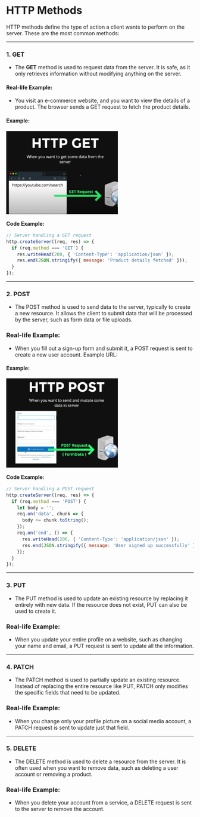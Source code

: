 # HTTP Methods

HTTP methods define the type of action a client wants to perform on the server. These are the most common methods:

---

### 1. GET
- The **GET** method is used to request data from the server. It is safe, as it only retrieves information without modifying anything on the server.
  
#### Real-life Example:
- You visit an e-commerce website, and you want to view the details of a product. The browser sends a GET request to fetch the product details.

#### Example:

<img src="./img/get.png" alt="Non-blocking request flow" width="300"/>


**Code Example:**
```js
// Server handling a GET request
http.createServer((req, res) => {
  if (req.method === 'GET') {
    res.writeHead(200, { 'Content-Type': 'application/json' });
    res.end(JSON.stringify({ message: 'Product details fetched' }));
  }
});
```
---

### 2. POST

- The POST method is used to send data to the server, typically to create a new resource. It allows the client to submit data that will be processed by the server, such as form data or file uploads.

### Real-life Example:

- When you fill out a sign-up form and submit it, a POST request is sent to create a new user account.
Example URL:

#### Example:

<img src="./img/post.png" alt="Non-blocking request flow" width="300"/>

**Code Example:**
```js
// Server handling a POST request
http.createServer((req, res) => {
  if (req.method === 'POST') {
    let body = '';
    req.on('data', chunk => {
      body += chunk.toString();
    });
    req.on('end', () => {
      res.writeHead(200, { 'Content-Type': 'application/json' });
      res.end(JSON.stringify({ message: 'User signed up successfully' }));
    });
  }
});
```
---

### 3. PUT
- The PUT method is used to update an existing resource by replacing it entirely with new data. If the resource does not exist, PUT can also be used to create it.

### Real-life Example:

- When you update your entire profile on a website, such as changing your name and email, a PUT request is sent to update all the information.

---
### 4. PATCH
- The PATCH method is used to partially update an existing resource. Instead of replacing the entire resource like PUT, PATCH only modifies the specific fields that need to be updated.

### Real-life Example:

- When you change only your profile picture on a social media account, a PATCH request is sent to update just that field.

---
### 5. DELETE
- The DELETE method is used to delete a resource from the server. It is often used when you want to remove data, such as deleting a user account or removing a product.

### Real-life Example:

- When you delete your account from a service, a DELETE request is sent to the server to remove the account.




